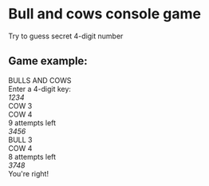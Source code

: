 ﻿# Bull and cows console game  
Try to guess secret 4-digit number

## Game example:
BULLS AND COWS  
Enter a 4-digit key:  
*1234*  
COW 3  
COW 4  
9 attempts left  
*3456*  
BULL 3  
COW 4  
8 attempts left  
*3748*  
You're right!  
